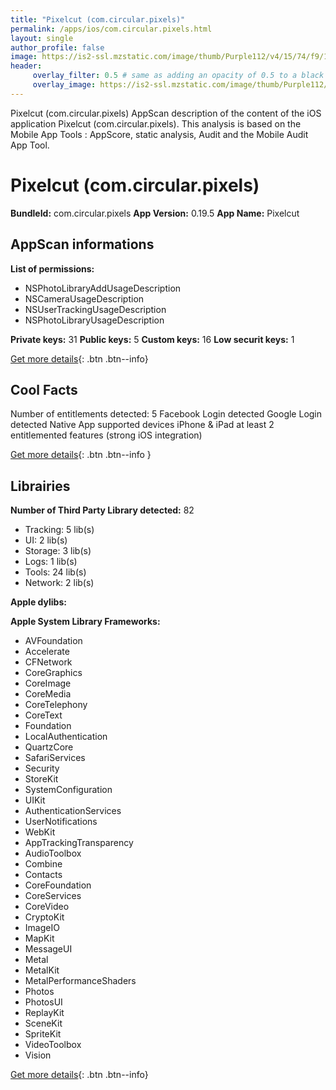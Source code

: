 ```yaml
---
title: "Pixelcut (com.circular.pixels)"
permalink: /apps/ios/com.circular.pixels.html
layout: single
author_profile: false
image: https://is2-ssl.mzstatic.com/image/thumb/Purple112/v4/15/74/f9/1574f90c-803b-48c1-c9f3-1f87a1b81302/AppIcon-0-1x_U007emarketing-0-7-0-85-220.png/512x512bb.jpg
header: 
     overlay_filter: 0.5 # same as adding an opacity of 0.5 to a black background
     overlay_image: https://is2-ssl.mzstatic.com/image/thumb/Purple112/v4/15/74/f9/1574f90c-803b-48c1-c9f3-1f87a1b81302/AppIcon-0-1x_U007emarketing-0-7-0-85-220.png/512x512bb.jpg
---
```

Pixelcut (com.circular.pixels) AppScan description of the content of the iOS application Pixelcut (com.circular.pixels). This analysis is based on the Mobile App Tools : AppScore, static analysis, Audit and the Mobile Audit App Tool.

# Pixelcut (com.circular.pixels)

**BundleId:** com.circular.pixels
**App Version:** 0.19.5
**App Name:** Pixelcut


## AppScan informations 

**List of permissions:** 
- NSPhotoLibraryAddUsageDescription
- NSCameraUsageDescription
- NSUserTrackingUsageDescription
- NSPhotoLibraryUsageDescription
  
  
**Private keys:** 31
**Public keys:** 5
**Custom keys:** 16
**Low securit keys:** 1
  
[Get more details](/pricing.html){: .btn .btn--info}

## Cool Facts

Number of entitlements detected: 5
Facebook Login detected
Google Login detected
Native App
supported devices iPhone & iPad
at least 2 entitlemented features (strong iOS integration)
  
[Get more details](/pricing.html){: .btn .btn--info }

## Librairies 
**Number of Third Party Library detected:** 82
- Tracking: 5 lib(s)
- UI: 2 lib(s)
- Storage: 3 lib(s)
- Logs: 1 lib(s)
- Tools: 24 lib(s)
- Network: 2 lib(s)


**Apple dylibs:**


**Apple System Library Frameworks:**
- AVFoundation
- Accelerate
- CFNetwork
- CoreGraphics
- CoreImage
- CoreMedia
- CoreTelephony
- CoreText
- Foundation
- LocalAuthentication
- QuartzCore
- SafariServices
- Security
- StoreKit
- SystemConfiguration
- UIKit
- AuthenticationServices
- UserNotifications
- WebKit
- AppTrackingTransparency
- AudioToolbox
- Combine
- Contacts
- CoreFoundation
- CoreServices
- CoreVideo
- CryptoKit
- ImageIO
- MapKit
- MessageUI
- Metal
- MetalKit
- MetalPerformanceShaders
- Photos
- PhotosUI
- ReplayKit
- SceneKit
- SpriteKit
- VideoToolbox
- Vision


  
[Get more details](/pricing.html){: .btn .btn--info}

